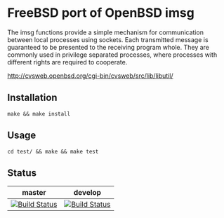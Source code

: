 # FreeBSD port of OpenBSD imsg

The imsg functions provide a simple mechanism for communication between local
processes using sockets. Each transmitted message is guaranteed to be presented
to the receiving program whole. They are commonly used in privilege separated
processes, where processes with different rights are required to cooperate.

http://cvsweb.openbsd.org/cgi-bin/cvsweb/src/lib/libutil/

## Installation

`make && make install`

## Usage

`cd test/ && make && make test`

## Status

master | develop
-------|--------
[![Build Status](https://cipier.net/status/koue/libimsg/master)](https://cipier.net/status/koue/libimsg/master) | [![Build Status](https://cipier.net/status/koue/libimsg/develop)](https://cipier.net/status/koue/libimsg/develop)
